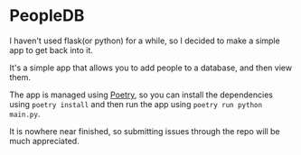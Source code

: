 # PeopleDB
I haven't used flask(or python) for a while, so I decided to make a simple app to get back into it.

It's a simple app that allows you to add people to a database, and then view them.

The app is managed using [Poetry](https://python-poetry.org/), so you can install the dependencies using `poetry install` and then run the app using `poetry run python main.py`.

It is nowhere near finished, so submitting issues through the repo will be much appreciated.